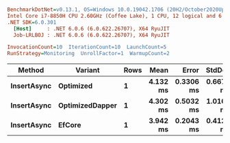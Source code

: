 ``` ini

BenchmarkDotNet=v0.13.1, OS=Windows 10.0.19042.1706 (20H2/October2020Update)
Intel Core i7-8850H CPU 2.60GHz (Coffee Lake), 1 CPU, 12 logical and 6 physical cores
.NET SDK=6.0.301
  [Host]     : .NET 6.0.6 (6.0.622.26707), X64 RyuJIT
  Job-LRLBOJ : .NET 6.0.6 (6.0.622.26707), X64 RyuJIT

InvocationCount=10  IterationCount=10  LaunchCount=5  
RunStrategy=Monitoring  UnrollFactor=1  WarmupCount=2  

```
|      Method |         Variant | Rows |     Mean |     Error |    StdDev |      Min |      Max |   Median |
|------------ |---------------- |----- |---------:|----------:|----------:|---------:|---------:|---------:|
| **InsertAsync** |       **Optimized** |    **1** | **4.132 ms** | **0.3306 ms** | **0.6678 ms** | **3.242 ms** | **6.166 ms** | **3.949 ms** |
| **InsertAsync** | **OptimizedDapper** |    **1** | **4.302 ms** | **0.5032 ms** | **1.0165 ms** | **3.138 ms** | **8.549 ms** | **4.039 ms** |
| **InsertAsync** |          **EfCore** |    **1** | **3.942 ms** | **0.2043 ms** | **0.4127 ms** | **3.371 ms** | **5.468 ms** | **3.867 ms** |
